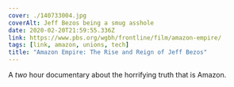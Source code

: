 ```yaml
---
cover: ./140733004.jpg
coverAlt: Jeff Bezos being a smug asshole
date: 2020-02-20T21:59:55.336Z
link: https://www.pbs.org/wgbh/frontline/film/amazon-empire/
tags: [link, amazon, unions, tech]
title: "Amazon Empire: The Rise and Reign of Jeff Bezos"
---
```


A _two_ hour documentary about the horrifying truth that is Amazon.

